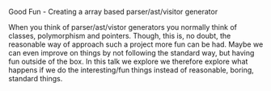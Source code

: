 Good Fun - Creating a array based parser/ast/visitor generator

When you think of parser/ast/vistor generators you normally think of classes,
polymorphism and pointers.
Though, this is, no doubt, the reasonable way of approach such a project more
fun can be had.
Maybe we can even improve on things by not following the standard way, but
having fun outside of the box.
In this talk we explore we therefore explore what happens if we do the
interesting/fun things instead of reasonable, boring, standard things.
